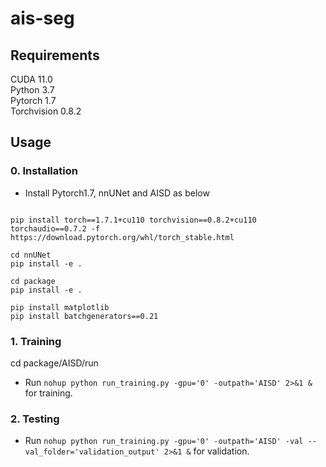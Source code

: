 # ais-seg


## Requirements
CUDA 11.0<br />
Python 3.7<br /> 
Pytorch 1.7<br />
Torchvision 0.8.2<br />

## Usage

### 0. Installation
* Install Pytorch1.7, nnUNet and AISD as below
  
```

pip install torch==1.7.1+cu110 torchvision==0.8.2+cu110 torchaudio==0.7.2 -f https://download.pytorch.org/whl/torch_stable.html

cd nnUNet
pip install -e .

cd package
pip install -e .

pip install matplotlib
pip install batchgenerators==0.21
```

### 1. Training 
cd package/AISD/run

* Run `nohup python run_training.py -gpu='0' -outpath='AISD' 2>&1 &` for training.

### 2. Testing 
* Run `nohup python run_training.py -gpu='0' -outpath='AISD' -val --val_folder='validation_output' 2>&1 &` for validation.


```

